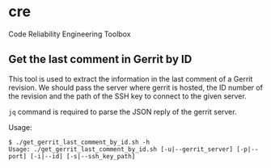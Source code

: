 # cre

Code Reliability Engineering Toolbox

## Get the last comment in Gerrit by ID

This tool is used to extract the information in the last comment of a Gerrit revision. We should pass the server where gerrit is hosted, the ID number of the revision and the path of the SSH key to connect to the given server.

`jq` command is required to parse the JSON reply of the gerrit server.

Usage:

```
$ ./get_gerrit_last_comment_by_id.sh -h
Usage: ./get_gerrit_last_comment_by_id.sh [-u|--gerrit_server] [-p|--port] [-i|--id] [-s|--ssh_key_path]
```
